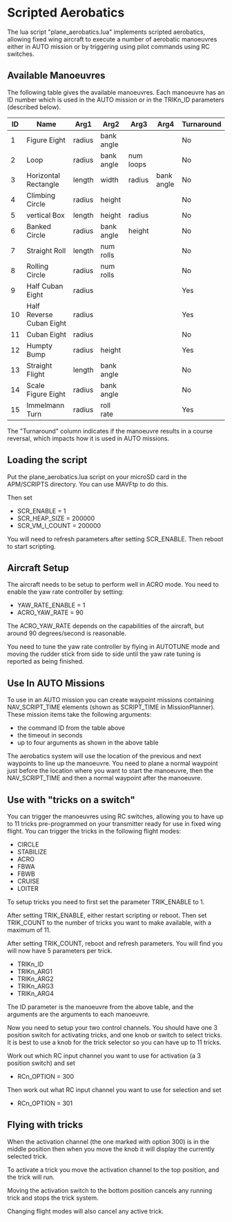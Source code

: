# Scripted Aerobatics

The lua script "plane_aerobatics.lua" implements scripted aerobatics,
allowing fixed wing aircraft to execute a number of aerobatic
manoeuvres either in AUTO mission or by triggering using pilot commands
using RC switches.

## Available Manoeuvres

The following table gives the available manoeuvres. Each manoeuvre has
an ID number which is used in the AUTO mission or in the TRIKn_ID
parameters (described below).

| ID | Name                     | Arg1   | Arg2       | Arg3      | Arg4       | Turnaround |
| -- | ------------------------ | ------ | ---------- | -------   | ---------- | ---------- |
| 1  | Figure Eight             | radius | bank angle |           |            | No         |
| 2  | Loop                     | radius | bank angle | num loops |            | No         |
| 3  | Horizontal Rectangle     | length | width      | radius    | bank angle | No         |
| 4  | Climbing Circle          | radius | height     |           |            | No         |
| 5  | vertical Box             | length | height     | radius    |            | No         |
| 6  | Banked Circle            | radius | bank angle | height    |            | No         |
| 7  | Straight Roll            | length | num rolls  |           |            | No         |
| 8  | Rolling Circle           | radius | num rolls  |           |            | No         |
| 9  | Half Cuban Eight         | radius |            |           |            | Yes        |
| 10 | Half Reverse Cuban Eight | radius |            |           |            | Yes        |
| 11 | Cuban Eight              | radius |            |           |            | No         |
| 12 | Humpty Bump              | radius | height     |           |            | Yes        |
| 13 | Straight Flight          | length | bank angle |           |            | No         |
| 14 | Scale Figure Eight       | radius | bank angle |           |            | No         |
| 15 | Immelmann Turn           | radius | roll rate  |           |            | Yes         |

The "Turnaround" column indicates if the manoeuvre results in a course
reversal, which impacts how it is used in AUTO missions.

## Loading the script

Put the plane_aerobatics.lua script on your microSD card in the
APM/SCRIPTS directory. You can use MAVFtp to do this.

Then set

 - SCR_ENABLE = 1
 - SCR_HEAP_SIZE = 200000
 - SCR_VM_I_COUNT = 200000

You will need to refresh parameters after setting SCR_ENABLE. Then
reboot to start scripting.

## Aircraft Setup

The aircraft needs to be setup to perform well in ACRO mode. You need
to enable the yaw rate controller by setting:

 - YAW_RATE_ENABLE = 1
 - ACRO_YAW_RATE = 90

The ACRO_YAW_RATE depends on the capabilities of the aircraft, but
around 90 degrees/second is reasonable.

You need to tune the yaw rate controller by flying in AUTOTUNE mode
and moving the rudder stick from side to side until the yaw rate
tuning is reported as being finished.

## Use In AUTO Missions

To use in an AUTO mission you can create waypoint missions containing
NAV_SCRIPT_TIME elements (shown as SCRIPT_TIME in MissionPlanner). These mission items take the following arguments:

 - the command ID from the table above
 - the timeout in seconds
 - up to four arguments as shown in the above table

The aerobatics system will use the location of the previous and next
waypoints to line up the manoeuvre. You need to plane a normal
waypoint just before the location where you want to start the
manoeuvre, then the NAV_SCRIPT_TIME and then a normal waypoint after
the manoeuvre.

## Use with "tricks on a switch"

You can trigger the manoeuvres using RC switches, allowing you to have
up to 11 tricks pre-programmed on your transmitter ready for use in
fixed wing flight. You can trigger the tricks in the following flight
modes:

 - CIRCLE
 - STABILIZE
 - ACRO
 - FBWA
 - FBWB
 - CRUISE
 - LOITER

To setup tricks you need to first set the parameter TRIK_ENABLE to 1.

After setting TRIK_ENABLE, either restart scripting or reboot. Then
set TRIK_COUNT to the number of tricks you want to make available,
with a maximum of 11.

After setting TRIK_COUNT, reboot and refresh parameters. You will find
you will now have 5 parameters per trick.

 - TRIKn_ID
 - TRIKn_ARG1
 - TRIKn_ARG2
 - TRIKn_ARG3
 - TRIKn_ARG4

The ID parameter is the manoeuvre from the above table, and the arguments are the arguments to each manoeuvre.

Now you need to setup your two control channels. You should have one 3
position switch for activating tricks, and one knob or switch to
select tricks. It is best to use a knob for the trick selector so you can have up to 11 tricks.

Work out which RC input channel you want to use for activation (a 3 position switch) and set

 - RCn_OPTION = 300

Then work out what RC input channel you want to use for selection and set

 - RCn_OPTION = 301

## Flying with tricks

When the activation channel (the one marked with option 300) is in the
middle position then when you move the knob it will display the
currently selected trick.

To activate a trick you move the activation channel to the top
position, and the trick will run.

Moving the activation switch to the bottom position cancels any
running trick and stops the trick system.

Changing flight modes will also cancel any active trick.
